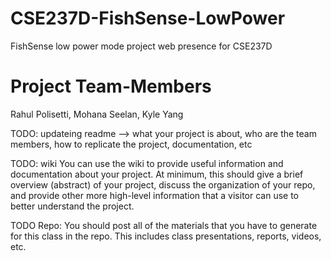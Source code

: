 # CSE237D-FishSense-LowPower
FishSense low power mode project web presence for CSE237D

# Project Team-Members
Rahul Polisetti, Mohana Seelan, Kyle Yang

TODO: updateing  readme --> what your project is about,  who are the team members, how to replicate the project, documentation, etc


TODO: wiki You can use the wiki to provide useful information and documentation about your project. At minimum, this should give a brief overview (abstract) of your project, discuss the organization of your repo, and provide other more high-level information that a visitor can use to better understand the project. 

TODO Repo: You should post all of the materials that you have to generate for this class in the repo. This includes class presentations, reports, videos, etc.
